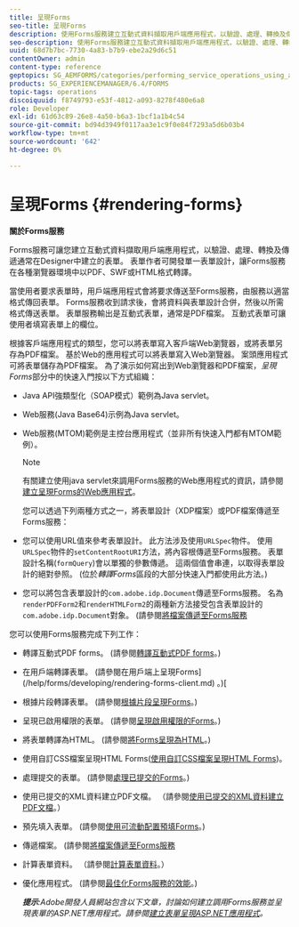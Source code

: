 ```yaml
---
title: 呈現Forms
seo-title: 呈現Forms
description: 使用Forms服務建立互動式資料擷取用戶端應用程式，以驗證、處理、轉換及傳遞通常在Designer中建立的表單。 表單作者可開發單一表單設計，讓Forms服務在各種瀏覽器環境中以PDF、SWF或HTML格式轉譯。
seo-description: 使用Forms服務建立互動式資料擷取用戶端應用程式，以驗證、處理、轉換及傳遞通常在Designer中建立的表單。 表單作者可開發單一表單設計，讓Forms服務在各種瀏覽器環境中以PDF、SWF或HTML格式轉譯。
uuid: 68d7b7bc-7730-4a83-b7b9-ebe2a29d6c51
contentOwner: admin
content-type: reference
geptopics: SG_AEMFORMS/categories/performing_service_operations_using_apis
products: SG_EXPERIENCEMANAGER/6.4/FORMS
topic-tags: operations
discoiquuid: f8749793-e53f-4812-a093-8278f480e6a8
role: Developer
exl-id: 61d63c89-26e8-4a50-b6a3-1bcf1a1b4c54
source-git-commit: bd94d3949f0117aa3e1c9f0e84f7293a5d6b03b4
workflow-type: tm+mt
source-wordcount: '642'
ht-degree: 0%

---
```


# 呈現Forms {#rendering-forms}

**關於Forms服務**

Forms服務可讓您建立互動式資料擷取用戶端應用程式，以驗證、處理、轉換及傳遞通常在Designer中建立的表單。 表單作者可開發單一表單設計，讓Forms服務在各種瀏覽器環境中以PDF、SWF或HTML格式轉譯。

當使用者要求表單時，用戶端應用程式會將要求傳送至Forms服務，由服務以適當格式傳回表單。 Forms服務收到請求後，會將資料與表單設計合併，然後以所需格式傳送表單。 表單服務輸出是互動式表單，通常是PDF檔案。 互動式表單可讓使用者填寫表單上的欄位。

根據客戶端應用程式的類型，您可以將表單寫入客戶端Web瀏覽器，或將表單另存為PDF檔案。 基於Web的應用程式可以將表單寫入Web瀏覽器。 案頭應用程式可將表單儲存為PDF檔案。 為了演示如何寫出到Web瀏覽器和PDF檔案，*呈現Forms*&#x200B;部分中的快速入門按以下方式組織：

* Java API強類型化（SOAP模式）範例為Java servlet。
* Web服務(Java Base64)示例為Java servlet。
* Web服務(MTOM)範例是主控台應用程式（並非所有快速入門都有MTOM範例）。

   >[!NOTE]
   >
   >有關建立使用java servlet來調用Forms服務的Web應用程式的資訊，請參閱[建立呈現Forms的Web應用程式](/help/forms/developing/creating-web-applications-renders-forms.md)。

   您可以透過下列兩種方式之一，將表單設計（XDP檔案）或PDF檔案傳遞至Forms服務：

* 您可以使用URL值來參考表單設計。 此方法涉及使用`URLSpec`物件。 使用`URLSpec`物件的`setContentRootURI`方法，將內容根傳遞至Forms服務。 表單設計名稱(`formQuery`)會以單獨的參數傳遞。 這兩個值會串連，以取得表單設計的絕對參照。 (位於&#x200B;*轉譯Forms*&#x200B;區段的大部分快速入門都使用此方法。)
* 您可以將包含表單設計的`com.adobe.idp.Document`傳遞至Forms服務。 名為`renderPDFForm2`和`renderHTMLForm2`的兩種新方法接受包含表單設計的`com.adobe.idp.Document`對象。 (請參閱[將檔案傳遞至Forms服務](/help/forms/developing/passing-documents-forms-service.md)

您可以使用Forms服務完成下列工作：

* 轉譯互動式PDF forms。 (請參閱[轉譯互動式PDF forms](/help/forms/developing/rendering-interactive-pdf-forms.md)。)
* 在用戶端轉譯表單。 (請參閱在用戶端上呈現Forms](/help/forms/developing/rendering-forms-client.md) 。)[
* 根據片段轉譯表單。 (請參閱[根據片段呈現Forms](/help/forms/developing/rendering-forms-based-fragments.md)。)
* 呈現已啟用權限的表單。 (請參閱[呈現啟用權限的Forms](/help/forms/developing/rendering-rights-enabled-forms.md)。)
* 將表單轉譯為HTML。 (請參閱[將Forms呈現為HTML](/help/forms/developing/rendering-forms-html.md)。)
* 使用自訂CSS檔案呈現HTML Forms([使用自訂CSS檔案呈現HTML Forms](/help/forms/developing/rendering-html-forms-using-custom.md))。
* 處理提交的表單。 (請參閱[處理已提交的Forms](/help/forms/developing/handling-submitted-forms.md)。)
* 使用已提交的XML資料建立PDF文檔。 （請參閱[使用已提交的XML資料建立PDF文檔](/help/forms/developing/creating-pdf-documents-submitted-xml.md)。）
* 預先填入表單。 (請參閱[使用可流動配置預填Forms](/help/forms/developing/prepopulating-forms-flowable-layouts.md)。)
* 傳遞檔案。 (請參閱[將檔案傳遞至Forms服務](/help/forms/developing/passing-documents-forms-service.md)
* 計算表單資料。 （請參閱[計算表單資料](/help/forms/developing/calculating-form-data.md)。）
* 優化應用程式。 (請參閱[最佳化Forms服務的效能](/help/forms/developing/optimizing-performance-forms-service.md)。)

   ***提示&#x200B;**:Adobe開發人員網站包含以下文章，討論如何建立調用Forms服務並呈現表單的ASP.NET應用程式。請參閱[建立表單呈現ASP.NET應用程式](https://www.adobe.com/devnet/livecycle/articles/asp_net.html)。*
